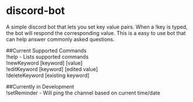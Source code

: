 # discord-bot

A simple discord bot that lets you set key value pairs. When a !key is typed, the bot will respond the corresponding value. This is a easy to use bot that can help answer commonly asked questions. 

##Current Supported Commands <br/>
!help - Lists supported commands <br/>
!newKeyword [keyword] [value] <br/>
!editKeyword [keyword] [edited value] <br/>
!deleteKeyword [existing keyword] <br/>

##Currently in Development <br/>
!setReminder - Will ping the channel based on current time/date <br/>
